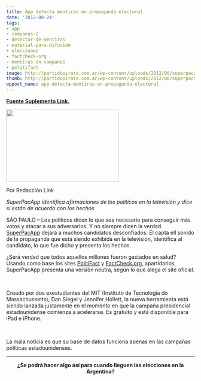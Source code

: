 ```yaml
---
title: App detecta mentiras en propaganda electoral
date: '2012-08-24'
tags:
- app
- campanas-2
- detector-de-mentiras
- material-para-difusion
- elecciones
- factcheck-org
- mentiras-en-campanas
- politifact
image: http://partidopirata.com.ar/wp-content/uploads/2012/08/superpacapp.jpg
thumb: http://partidopirata.com.ar/wp-content/uploads/2012/08/superpacapp-150x150.jpg
wppost_name: app-detecta-mentiras-en-propaganda-electoral
---
```


<strong><a href="http://blogs.estadao.com.br/link/aplicativo-detecta-mentiras-em-propaganda-eleitoral/" target="_blank">Fuente Suplemento Link.</a></strong>

<a href="http://partidopirata.com.ar/wp-content/uploads/2012/08/superpacapp.jpg"><img class="alignright size-medium wp-image-6182" title="superpacapp" src="http://partidopirata.com.ar/wp-content/uploads/2012/08/superpacapp-300x193.jpg" alt="" width="300" height="193" /></a>

Por Redacción Link

<em>SuperPacApp identifica afirmaciones de los políticos en la televisión y dice si están de acuerdo con los hechos</em>

SÃO PAULO – Los políticos dicen lo que sea necesario para conseguir más votos y atacar a sus adversarios. Y no siempre dicen la verdad. <a href="http://www.superpacapp.org/" target="_blank">SuperPacApp</a> dejará a muchos candidatos desconfiados. Él capta ell sonido de la propaganda que está siendo exhibida en la televisión, identifica al candidato, lo que fue dicho y presenta los hechos.

¿Será verdad que todos aquellos millones fueron gastados en salud? Usando como base los sites <a href="http://www.politifact.com/" target="_blank">PolitiFact</a> y <a href="http://www.factcheck.org/" target="_blank">FactCheck.org</a>, apartidarios, SuperPacApp presenta una versión neutra, según lo que alega el site oficial.

&nbsp;

Creado por dos exestudiantes del MIT (Instituto de Tecnologia do Massachussetts), Dan Siegel y Jennifer Hollett, la nueva herramienta está siendo lanzada justamente en el momento en que la campaña presidencial estadounidense comienza a acelerarse. Es gratuito y está disponible para iPad e iPhone.

&nbsp;

La mala noticia es que su base de datos funciona apenas en las campañas políticas estadounidenses.

<hr />
<p style="text-align: center;"><strong>¿Se podrá hacer algo así para cuando lleguen las elecciones en la Argentina?</strong></p>
